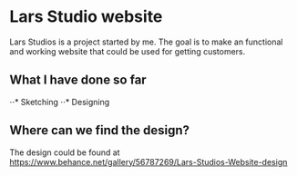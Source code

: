 # Lars Studio website

Lars Studios is a project started by me.
The goal is to make an functional and working website that could be used for getting customers.

## What I have done so far
⋅⋅* Sketching
⋅⋅* Designing

## Where can we find the design?
The design could be found at https://www.behance.net/gallery/56787269/Lars-Studios-Website-design
